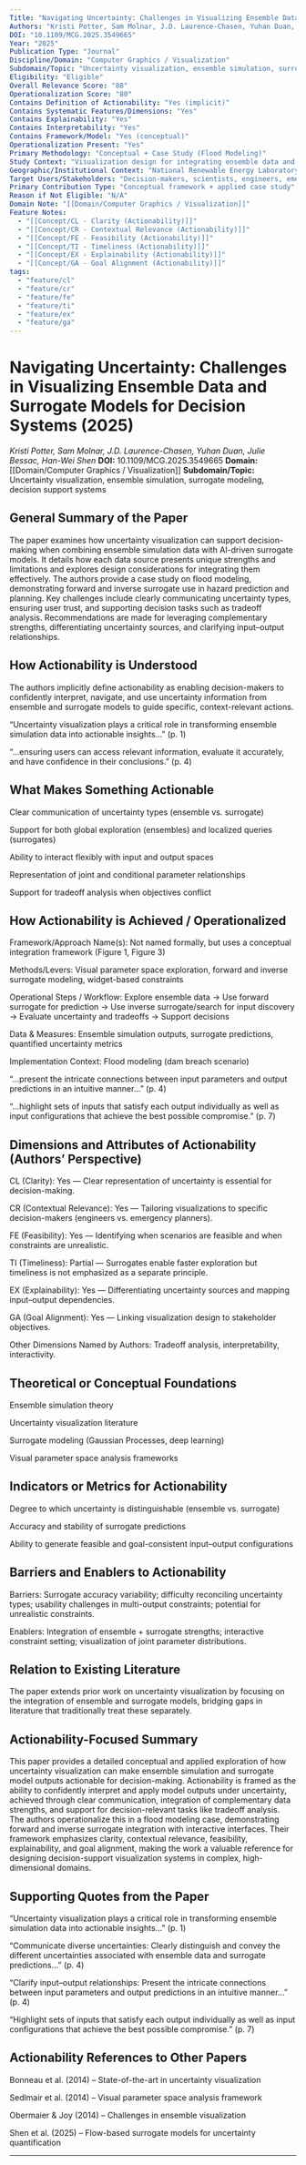 ```yaml
---
Title: "Navigating Uncertainty: Challenges in Visualizing Ensemble Data and Surrogate Models for Decision Systems"
Authors: "Kristi Potter, Sam Molnar, J.D. Laurence-Chasen, Yuhan Duan, Julie Bessac, Han-Wei Shen"
DOI: "10.1109/MCG.2025.3549665"
Year: "2025"
Publication Type: "Journal"
Discipline/Domain: "Computer Graphics / Visualization"
Subdomain/Topic: "Uncertainty visualization, ensemble simulation, surrogate modeling, decision support systems"
Eligibility: "Eligible"
Overall Relevance Score: "88"
Operationalization Score: "80"
Contains Definition of Actionability: "Yes (implicit)"
Contains Systematic Features/Dimensions: "Yes"
Contains Explainability: "Yes"
Contains Interpretability: "Yes"
Contains Framework/Model: "Yes (conceptual)"
Operationalization Present: "Yes"
Primary Methodology: "Conceptual + Case Study (Flood Modeling)"
Study Context: "Visualization design for integrating ensemble data and AI-based surrogate models to support decision-making under uncertainty"
Geographic/Institutional Context: "National Renewable Energy Laboratory (USA), The Ohio State University (USA)"
Target Users/Stakeholders: "Decision-makers, scientists, engineers, emergency planners"
Primary Contribution Type: "Conceptual framework + applied case study"
Reason if Not Eligible: "N/A"
Domain Note: "[[Domain/Computer Graphics / Visualization]]"
Feature Notes:
  - "[[Concept/CL - Clarity (Actionability)]]"
  - "[[Concept/CR - Contextual Relevance (Actionability)]]"
  - "[[Concept/FE - Feasibility (Actionability)]]"
  - "[[Concept/TI - Timeliness (Actionability)]]"
  - "[[Concept/EX - Explainability (Actionability)]]"
  - "[[Concept/GA - Goal Alignment (Actionability)]]"
tags:
  - "feature/cl"
  - "feature/cr"
  - "feature/fe"
  - "feature/ti"
  - "feature/ex"
  - "feature/ga"
---
```

# Navigating Uncertainty: Challenges in Visualizing Ensemble Data and Surrogate Models for Decision Systems (2025)
*Kristi Potter, Sam Molnar, J.D. Laurence-Chasen, Yuhan Duan, Julie Bessac, Han-Wei Shen*
**DOI:** 10.1109/MCG.2025.3549665
**Domain:** [[Domain/Computer Graphics / Visualization]]
**Subdomain/Topic:** Uncertainty visualization, ensemble simulation, surrogate modeling, decision support systems

## General Summary of the Paper
The paper examines how uncertainty visualization can support decision-making when combining ensemble simulation data with AI-driven surrogate models. It details how each data source presents unique strengths and limitations and explores design considerations for integrating them effectively. The authors provide a case study on flood modeling, demonstrating forward and inverse surrogate use in hazard prediction and planning. Key challenges include clearly communicating uncertainty types, ensuring user trust, and supporting decision tasks such as tradeoff analysis. Recommendations are made for leveraging complementary strengths, differentiating uncertainty sources, and clarifying input–output relationships.

## How Actionability is Understood
The authors implicitly define actionability as enabling decision-makers to confidently interpret, navigate, and use uncertainty information from ensemble and surrogate models to guide specific, context-relevant actions.

  
“Uncertainty visualization plays a critical role in transforming ensemble simulation data into actionable insights…” (p. 1)  

  
“…ensuring users can access relevant information, evaluate it accurately, and have confidence in their conclusions.” (p. 4)

## What Makes Something Actionable
Clear communication of uncertainty types (ensemble vs. surrogate)  

Support for both global exploration (ensembles) and localized queries (surrogates)  

Ability to interact flexibly with input and output spaces  

Representation of joint and conditional parameter relationships  

Support for tradeoff analysis when objectives conflict

## How Actionability is Achieved / Operationalized
Framework/Approach Name(s): Not named formally, but uses a conceptual integration framework (Figure 1, Figure 3)  

Methods/Levers: Visual parameter space exploration, forward and inverse surrogate modeling, widget-based constraints  

Operational Steps / Workflow: Explore ensemble data → Use forward surrogate for prediction → Use inverse surrogate/search for input discovery → Evaluate uncertainty and tradeoffs → Support decisions  

Data &amp; Measures: Ensemble simulation outputs, surrogate predictions, quantified uncertainty metrics  

Implementation Context: Flood modeling (dam breach scenario)  

  
“…present the intricate connections between input parameters and output predictions in an intuitive manner…” (p. 4)  

  
“…highlight sets of inputs that satisfy each output individually as well as input configurations that achieve the best possible compromise.” (p. 7)

## Dimensions and Attributes of Actionability (Authors’ Perspective)
CL (Clarity): Yes — Clear representation of uncertainty is essential for decision-making.  

CR (Contextual Relevance): Yes — Tailoring visualizations to specific decision-makers (engineers vs. emergency planners).  

FE (Feasibility): Yes — Identifying when scenarios are feasible and when constraints are unrealistic.  

TI (Timeliness): Partial — Surrogates enable faster exploration but timeliness is not emphasized as a separate principle.  

EX (Explainability): Yes — Differentiating uncertainty sources and mapping input–output dependencies.  

GA (Goal Alignment): Yes — Linking visualization design to stakeholder objectives.  

Other Dimensions Named by Authors: Tradeoff analysis, interpretability, interactivity.

## Theoretical or Conceptual Foundations
Ensemble simulation theory  

Uncertainty visualization literature  

Surrogate modeling (Gaussian Processes, deep learning)  

Visual parameter space analysis frameworks

## Indicators or Metrics for Actionability
Degree to which uncertainty is distinguishable (ensemble vs. surrogate)  

Accuracy and stability of surrogate predictions  

Ability to generate feasible and goal-consistent input–output configurations

## Barriers and Enablers to Actionability
Barriers: Surrogate accuracy variability; difficulty reconciling uncertainty types; usability challenges in multi-output constraints; potential for unrealistic constraints.  

Enablers: Integration of ensemble + surrogate strengths; interactive constraint setting; visualization of joint parameter distributions.

## Relation to Existing Literature
The paper extends prior work on uncertainty visualization by focusing on the integration of ensemble and surrogate models, bridging gaps in literature that traditionally treat these separately.

## Actionability-Focused Summary
This paper provides a detailed conceptual and applied exploration of how uncertainty visualization can make ensemble simulation and surrogate model outputs actionable for decision-making. Actionability is framed as the ability to confidently interpret and apply model outputs under uncertainty, achieved through clear communication, integration of complementary data strengths, and support for decision-relevant tasks like tradeoff analysis. The authors operationalize this in a flood modeling case, demonstrating forward and inverse surrogate integration with interactive interfaces. Their framework emphasizes clarity, contextual relevance, feasibility, explainability, and goal alignment, making the work a valuable reference for designing decision-support visualization systems in complex, high-dimensional domains.

## Supporting Quotes from the Paper
“Uncertainty visualization plays a critical role in transforming ensemble simulation data into actionable insights…” (p. 1)  

“Communicate diverse uncertainties: Clearly distinguish and convey the different uncertainties associated with ensemble data and surrogate predictions…” (p. 4)  

“Clarify input–output relationships: Present the intricate connections between input parameters and output predictions in an intuitive manner…” (p. 4)  

“Highlight sets of inputs that satisfy each output individually as well as input configurations that achieve the best possible compromise.” (p. 7)

## Actionability References to Other Papers
Bonneau et al. (2014) – State-of-the-art in uncertainty visualization  

Sedlmair et al. (2014) – Visual parameter space analysis framework  

Obermaier &amp; Joy (2014) – Challenges in ensemble visualization  

Shen et al. (2025) – Flow-based surrogate models for uncertainty quantification

---
